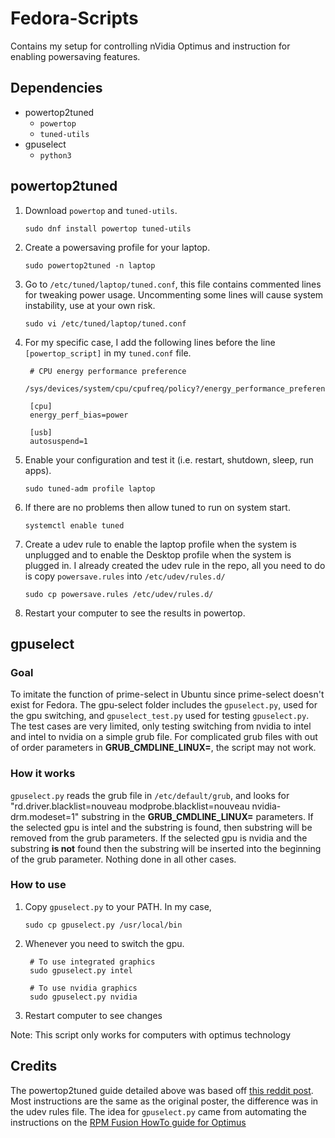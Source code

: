 # Fedora-Scripts
Contains my setup for controlling nVidia Optimus and instruction for enabling powersaving features.

## Dependencies
- powertop2tuned
    - `powertop`
    - `tuned-utils`
- gpuselect
    - `python3`

## powertop2tuned
1. Download `powertop` and `tuned-utils`.

    `sudo dnf install powertop tuned-utils`

2. Create a powersaving profile for your laptop.
    
    `sudo powertop2tuned -n laptop`

3. Go to `/etc/tuned/laptop/tuned.conf`, this file contains commented lines for tweaking
   power usage. Uncommenting some lines will cause system instability, use at your own risk.

    `sudo vi /etc/tuned/laptop/tuned.conf`

4. For my specific case, I add the following lines before the line `[powertop_script]` in my `tuned.conf` file.
    
        # CPU energy performance preference
        /sys/devices/system/cpu/cpufreq/policy?/energy_performance_preference=balance_power

        [cpu]
        energy_perf_bias=power

        [usb]
        autosuspend=1
        
5. Enable your configuration and test it (i.e. restart, shutdown, sleep, run apps).

    `sudo tuned-adm profile laptop`
    
6. If there are no problems then allow tuned to run on system start.
   
    `systemctl enable tuned`

7. Create a udev rule to enable the laptop profile when the system is unplugged and to enable the 
   Desktop profile when the system is plugged in. I already created the udev rule in the repo, all 
   you need to do is copy `powersave.rules` into `/etc/udev/rules.d/`

    `sudo cp powersave.rules /etc/udev/rules.d/`

8. Restart your computer to see the results in powertop.

## gpuselect
### Goal
To imitate the function of prime-select in Ubuntu since prime-select doesn't
exist for Fedora. The gpu-select folder includes the `gpuselect.py`, used for the gpu switching, and
`gpuselect_test.py` used for testing `gpuselect.py`. The test cases are very limited, only testing
switching from nvidia to intel and intel to nvidia on a simple grub file. For complicated grub files
with out of order parameters in **GRUB_CMDLINE_LINUX=**, the script may not work.

### How it works
`gpuselect.py` reads the grub file in `/etc/default/grub`, and looks for 
"rd.driver.blacklist=nouveau modprobe.blacklist=nouveau nvidia-drm.modeset=1" substring in the
**GRUB_CMDLINE_LINUX=** parameters. If the selected gpu is intel and the substring is found,
then substring will be removed from the grub parameters. If the selected gpu is nvidia and the substring 
**is not** found then the substring will be inserted into the beginning of the grub parameter. Nothing
done in all other cases.

### How to use
1. Copy `gpuselect.py` to your PATH. In my case,

    `sudo cp gpuselect.py /usr/local/bin`

2. Whenever you need to switch the gpu.

        # To use integrated graphics
        sudo gpuselect.py intel

        # To use nvidia graphics
        sudo gpuselect.py nvidia

3. Restart computer to see changes

Note: This script only works for computers with optimus technology

## Credits
The powertop2tuned guide detailed above was based off [this reddit post](https://www.reddit.com/r/Fedora/comments/5pueys/how_to_save_power_with_your_laptop_running_fedora/). 
Most instructions are the same as the original poster, the difference was in the udev rules file. 
The idea for `gpuselect.py` came from automating the instructions on the [RPM Fusion HowTo guide for Optimus](https://rpmfusion.org/Howto/NVIDIA?highlight=%28CategoryHowto%29#Optimus)
